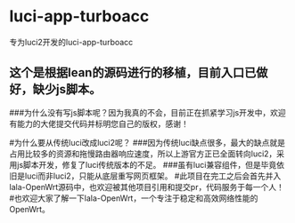 # luci-app-turboacc
专为luci2开发的luci-app-turboacc
## 这个是根据lean的源码进行的移植，目前入口已做好，缺少js脚本。
###为什么没有写js脚本呢？因为我真的不会，目前正在抓紧学习js开发中，欢迎有能力的大佬提交代码并标明您自己的版权，感谢！

#为什么要从传统luci改成luci2呢？
###因为传统luci缺点很多，最大的缺点就是占用比较多的资源和拖慢路由器响应速度，所以上游官方正已全面转向luci2，采用js脚本开发，修复了luci传统版本的不足。
###虽有luci兼容组件，但是毕竟依旧是luci而非luci2，只能从底层重写网页框架。
#此项目在完工之后会首先并入lala-OpenWrt源码中，也欢迎被其他项目引用和提交pr，代码服务于每一个人！
#也欢迎大家了解一下lala-OpenWrt，一个专注于稳定和高效网络性能的OpenWrt。
